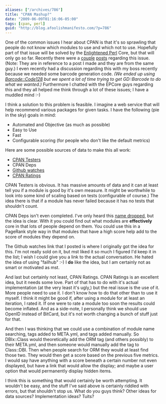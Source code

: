 ```yaml
---
aliases: ["/archives/786"]
title: "CPAN Mashup?"
date: "2009-06-09T01:16:06-05:00"
tags: [cpan, perl]
guid: "http://blog.afoolishmanifesto.com/?p=786"
---
```

One of the common issues I hear about CPAN is that it's so sprawling that people do not know which modules to use and which not to use. Hopefully part of that issue will be solved by the [Enlightened Perl](https://web.archive.org/web/20160410034951/http://www.enlightenedperl.org/index.html) Core, but that will only go so far. Recently there were a [couple](http://lastofthecarelessmen.blogspot.com/2009/06/lost-in-cpan.html) [posts](http://lastofthecarelessmen.blogspot.com/2009/06/guide-to-cpan-needed.html) regarding this issue. (Note: They are in reference to a post I made and they are from the same guy.) I even recently had a discussion regarding this with my boss recently because we needed some barcode generation code. _(We ended up using [Barcode::Code128](http://search.cpan.org/~wrw/Barcode-Code128-2.01/lib/Barcode/Code128.pm) but we spent a lot of time trying to get GD::Barcode to do what we wanted.)_ Furthermore I chatted with the EPCore guys regarding this and they all helped me think through a lot of these issues; I have a muddled mind :-)

I think a solution to this problem is feasible. I imagine a web service that will help recommend various packages for given tasks. I have the following (pie in the sky) goals in mind:

- Automated and Objective (as much as possible)
- Easy to Use
- Fast
- Configurable scoring (for people who don't like the default metrics)

Here are some possible sources of data to make this all work:

- [CPAN Testers](http://static.cpantesters.org/)
- CPAN Deps
- [Github watches](http://ruby-toolbox.com/)
- [CPAN Ratings](http://cpanratings.perl.org/)

CPAN Testers is obvious. It has massive amounts of data and it can at least tell you if a module is good by it's own measure. It might be worthwhile to look into some kind of scaling based on tests (configurable of course.) The idea there is that if a module has never failed because it has no tests that shouldn't count.

CPAN Deps isn't even completed. I've only heard this [name dropped](http://www.modernperlbooks.com/mt/2009/06/minimalism-for-maintenance-ecosystems-for-efficacy-a-graph-for-all.html), but the idea is clear. With it you could find out what modules are **effectively** core in that lots of people depend on them. You could use this in a PageRank style way in that modules that have a high score help add to the score of modules they depend on.

The Github watches link that I posted is where I originally got the idea for this. I'm not really sold on it, but mst liked it so much I figured I'd keep it in the list; I wish I could give you a link to the actual conversation. He hated the idea of using "failhub" :-) I **do** like the idea, but I am certainly not as smart or motivated as mst.

And last but certainly not least, CPAN Ratings. CPAN Ratings is an excellent idea, but it needs some love. Part of that has to do with it's actual implementation (at the very least it's ugly,) but the real issue is the use of it. More people need to use it. I don't know how to do that other than to use it myself. I think it might be good if, after using a module for at least an iteration, I rated it. If one were to rate a module too soon the results could become inflated. And as a side-note, I personally think we should use OpenID instead of BitCard, but it's not worth changing a bunch of stuff just for that.

And then I was thinking that we could use a combination of module name searching, tags added to META.yml, and tags added manually. So DBIx::Class would theoretically add the ORM tag (and others possibly) to their META.yml, and then someone would manually add the tag to Class::DBI. Then when people search for ORM they would at least find those two. They would then get a score based on the previous five metrics. I would say have anything with a score beneath a certain number not even displayed, but have a link that would allow the display; and maybe a user option that would permanently display hidden items.

I think this is something that would certainly be worth attempting. It wouldn't be easy, and the stuff I've said above is certainly riddled with errors, but that shouldn't stop us. What do you guys think? Other ideas for data sources? Implementation ideas? Tuits?

